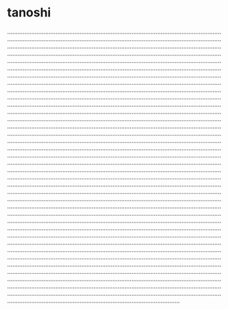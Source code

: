 # tanoshi

................................................................................................................................................................................................................................................................................................................................................................................................................................................................................................................................................................................................................................................................................................................................................................................................................................................................................................................................................................................................................................................................................................................................................................................................................................................................................................................................................................................................................................................................................................................................................................................................................................................................................................................................................................................................................................................................................................................................................................................................................................................................................................................................................................................................................................................................................................................................................................................................................................................................................................................................................................................................................................................................................................................................................................................................................................................................................................................................................................................................................................................................................................................................................................................................................................................................................................................................................................................................................................................................................................................................................................................................................................................................................................................................................................................................................................................................................................................................................................................................................................................................................................................................................................................................................................................................................................................................................................................................................................................................................................................................................................................................................................................................................................................................................................................................................................................................................